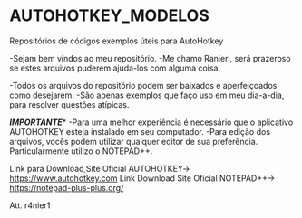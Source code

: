 # AUTOHOTKEY_MODELOS
Repositórios de códigos exemplos úteis para AutoHotkey


-Sejam bem vindos ao meu repositório.
-Me chamo Ranieri, será prazeroso se estes arquivos puderem ajuda-los com alguma coisa.

-Todos os arquivos do repositório podem ser baixados e aperfeiçoados como desejarem.
-São apenas exemplos que faço uso em meu dia-a-dia, para resolver questões atípicas.

***IMPORTANTE****
-Para uma melhor experiência é necessário que o aplicativo AUTOHOTKEY esteja instalado em seu computador.
-Para edição dos arquivos, vocês podem utilizar qualquer editor de sua preferência.  Particularmente utilizo o NOTEPAD++.

Link para Downloadֲ Site Oficial AUTOHOTKEY-> https://www.autohotkey.com
Link Download Site Oficial NOTEPAD++-> https://notepad-plus-plus.org/

Att.
r4nier1


